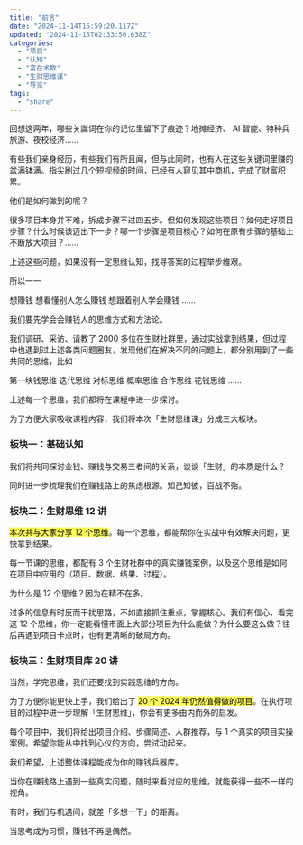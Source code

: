 ```yaml
---
title: "前言"
date: "2024-11-14T15:59:20.117Z"
updated: "2024-11-15T02:33:50.638Z"
categories:
  - "项目"
  - "认知"
  - "富在术数"
  - "生财思维课"
  - "导览"
tags:
  - "share"
---
```



回想这两年，哪些关誕词在你的记忆里留下了痕迹？地摊经济、 AI 智能、特种兵旅游、夜校经济......

有些我们亲身经历，有些我们有所且闻，但与此同时，也有人在这些关键词里赚的盆满钵满。指尖刷过几个短视频的时间，已经有人窥见其中商机，完成了财富积累。

他们是如何做到的呢？

很多项目本身并不难，拆成步骤不过四五步。但如何发现这些项目？如何走好项目步骤？什么时候该迈出下一步？哪一个步骤是项目核心？如何在原有步骤的基础上不断放大项目？......

上述这些问题，如果没有一定思维认知，找寻答案的过程举步维艰。

所以一一

想賺钱
想看懂别人怎么賺钱
想跟着别人学会賺钱
......

我们要先学会会赚钱人的思维方式和方法论。

我们调研、采访、请教了 2000 多位在生财社群里，通过实战拿到结果，但过程中也遇到过上述各类问题圈友，发现他们在解决不同的问题上，都分别用到了一些共同的思维，比如

第一块钱思维
迭代思维
对标思维
概率思维
合作思维
花钱思维
......

上述每一个思维，我们都将在课程中进一步探讨。

为了方便大家吸收课程内容，我们将本次「生财思维课」分成三大板块。

  ### 板块一：基础认知

我们将共同探讨金钱、赚钱与交易三者间的关系，谈谈「生财」的本质是什么？

同时进一步梳理我们在赚钱路上的焦虑根源。知己知彼，百战不殆。

  ### 板块二：生财思维 12 讲

<mark style="background: #fefe00A6;">本次共与大家分享 12 个思维</mark>。每一个思维，都能帮你在实战中有效解决问题，更快拿到结果。

每一节课的思维，都配有 3 个生财社群中的真实赚钱案例，以及这个思维是如何在项目中应用的（项目、数据、结果、过程）。

为什么是 12 个思维？因为在精不在多。

过多的信息有时反而干扰思路，不如直接抓住重点，掌握核心。我们有信心，看完这 12 个思维，你一定能看懂市面上大部分项目为什么能做？为什么要这么做？往后再遇到项目卡点时，也有更清晰的破局方向。

  ### 板块三：生财项目库 20 讲

当然，学完思维，我们还要找到实践思维的方向。

为了方便你能更快上手，我们给出了 <mark style="background: #fefe00A6;">20 个 2024 年仍然值得做的项目</mark>。在执行项目的过程中进一步理解「生财思维」，你会有更多由内而外的启发。

每个项目中，我们将给出项目介绍、步骤简述、人群推荐，与 1 个真实的项目实操案例。希望你能从中找到心仪的方向，尝试动起来。

我们希望，上述整体课程能成为你的赚钱兵器库。

当你在赚钱路上遇到一些真实问题，随时来看对应的思维，就能获得一些不一样的视角。

有时，我们与机遇间，就差「多想一下」的距离。

当思考成为习惯，賺钱不再是偶然。

